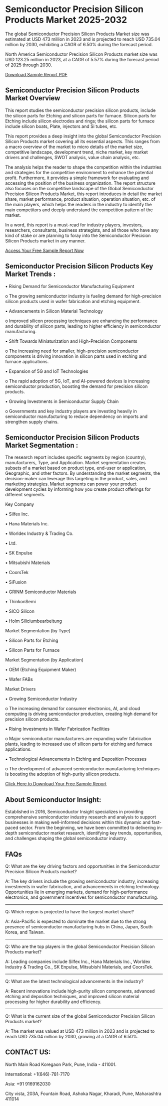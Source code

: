 
<h1>Semiconductor Precision Silicon Products Market 2025-2032</h1>

The global Semiconductor Precision Silicon Products Market size was estimated at USD 473 million in 2023 and is projected to reach USD 735.04 million by 2030, exhibiting a CAGR of 6.50% during the forecast period.

North America Semiconductor Precision Silicon Products market size was USD 123.25 million in 2023, at a CAGR of 5.57% during the forecast period of 2025 through 2030.

 
[Download Sample Report PDF](https://semiconductorinsight.com/download-sample-report/?product_id=82366)

<h2>Semiconductor Precision Silicon Products Market Overview</h2>


This report studies the semiconductor precision silicon products, include the silicon parts for Etching and silicon parts for furnace. Silicon parts for Etching include silicon electrodes and rings; the silicon parts for furnace include silicon boats, Plate, injectors and Si tubes, etc.

This report provides a deep insight into the global Semiconductor Precision Silicon Products market covering all its essential aspects. This ranges from a macro overview of the market to micro details of the market size, competitive landscape, development trend, niche market, key market drivers and challenges, SWOT analysis, value chain analysis, etc.

The analysis helps the reader to shape the competition within the industries and strategies for the competitive environment to enhance the potential profit. Furthermore, it provides a simple framework for evaluating and accessing the position of the business organization. The report structure also focuses on the competitive landscape of the Global Semiconductor Precision Silicon Products Market, this report introduces in detail the market share, market performance, product situation, operation situation, etc. of the main players, which helps the readers in the industry to identify the main competitors and deeply understand the competition pattern of the market.

In a word, this report is a must-read for industry players, investors, researchers, consultants, business strategists, and all those who have any kind of stake or are planning to foray into the Semiconductor Precision Silicon Products market in any manner.



[Access Your Free Sample Report Now
](https://semiconductorinsight.com/download-sample-report/?product_id=82366)




<h2>Semiconductor Precision Silicon Products Key Market Trends  :</h2>

•	Rising Demand for Semiconductor Manufacturing Equipment

o	The growing semiconductor industry is fueling demand for high-precision silicon products used in wafer fabrication and etching equipment.

•	Advancements in Silicon Material Technology

o	Improved silicon processing techniques are enhancing the performance and durability of silicon parts, leading to higher efficiency in semiconductor manufacturing.

•	Shift Towards Miniaturization and High-Precision Components

o	The increasing need for smaller, high-precision semiconductor components is driving innovation in silicon parts used in etching and furnace applications.

•	Expansion of 5G and IoT Technologies

o	The rapid adoption of 5G, IoT, and AI-powered devices is increasing semiconductor production, boosting the demand for precision silicon products.

•	Growing Investments in Semiconductor Supply Chain

o	Governments and key industry players are investing heavily in semiconductor manufacturing to reduce dependency on imports and strengthen supply chains.



<h2>Semiconductor Precision Silicon Products Market Segmentation :</h2>

The research report includes specific segments by region (country), manufacturers, Type, and Application. Market segmentation creates subsets of a market based on product type, end-user or application, Geographic, and other factors. By understanding the market segments, the decision-maker can leverage this targeting in the product, sales, and marketing strategies. Market segments can power your product development cycles by informing how you create product offerings for different segments.

Key Company

•	Silfex Inc.

•	Hana Materials Inc.

•	Worldex Industry & Trading Co.

•	Ltd.

•	SK Enpulse

•	Mitsubishi Materials

•	CoorsTek

•	SiFusion

•	GRINM Semiconductor Materials

•	ThinkonSemi

•	SICO Silicon

•	Holm Siliciumbearbeitung

Market Segmentation (by Type)

•	Silicon Parts for Etching

•	Silicon Parts for Furnace

Market Segmentation (by Application)

•	OEM (Etching Equipment Maker)

•	Wafer FABs

Market Drivers

•	Growing Semiconductor Industry

o	The increasing demand for consumer electronics, AI, and cloud computing is driving semiconductor production, creating high demand for precision silicon products.

•	Rising Investments in Wafer Fabrication Facilities

o	Major semiconductor manufacturers are expanding wafer fabrication plants, leading to increased use of silicon parts for etching and furnace applications.

•	Technological Advancements in Etching and Deposition Processes

o	The development of advanced semiconductor manufacturing techniques is boosting the adoption of high-purity silicon products.



[Click Here to Download Your Free Sample Report ](https://semiconductorinsight.com/download-sample-report/?product_id=82366)



<h2>About Semiconductor Insight:</h2>

Established in 2016, Semiconductor Insight specializes in providing comprehensive semiconductor industry research and analysis to support businesses in making well-informed decisions within this dynamic and fast-paced sector. From the beginning, we have been committed to delivering in-depth semiconductor market research, identifying key trends, opportunities, and challenges shaping the global semiconductor industry.



<h2>FAQs</h2>

Q: What are the key driving factors and opportunities in the Semiconductor Precision Silicon Products market?

A: The key drivers include the growing semiconductor industry, increasing investments in wafer fabrication, and advancements in etching technology. Opportunities lie in emerging markets, demand for high-performance electronics, and government incentives for semiconductor manufacturing.

________________________________________

Q: Which region is projected to have the largest market share?

A: Asia-Pacific is expected to dominate the market due to the strong presence of semiconductor manufacturing hubs in China, Japan, South Korea, and Taiwan.

________________________________________

Q: Who are the top players in the global Semiconductor Precision Silicon Products market?

A: Leading companies include Silfex Inc., Hana Materials Inc., Worldex Industry & Trading Co., SK Enpulse, Mitsubishi Materials, and CoorsTek.

________________________________________

Q: What are the latest technological advancements in the industry?

A: Recent innovations include high-purity silicon components, advanced etching and deposition techniques, and improved silicon material processing for higher durability and efficiency.

________________________________________

Q: What is the current size of the global Semiconductor Precision Silicon Products market?

A: The market was valued at USD 473 million in 2023 and is projected to reach USD 735.04 million by 2030, growing at a CAGR of 6.50%.



<h2>CONTACT US:</h2>

North Main Road Koregaon Park, Pune, India - 411001.

International: +1(646)-781-7170

Asia: +91 9169162030



City vista, 203A, Fountain Road, Ashoka Nagar, Kharadi, Pune, Maharashtra 411014






